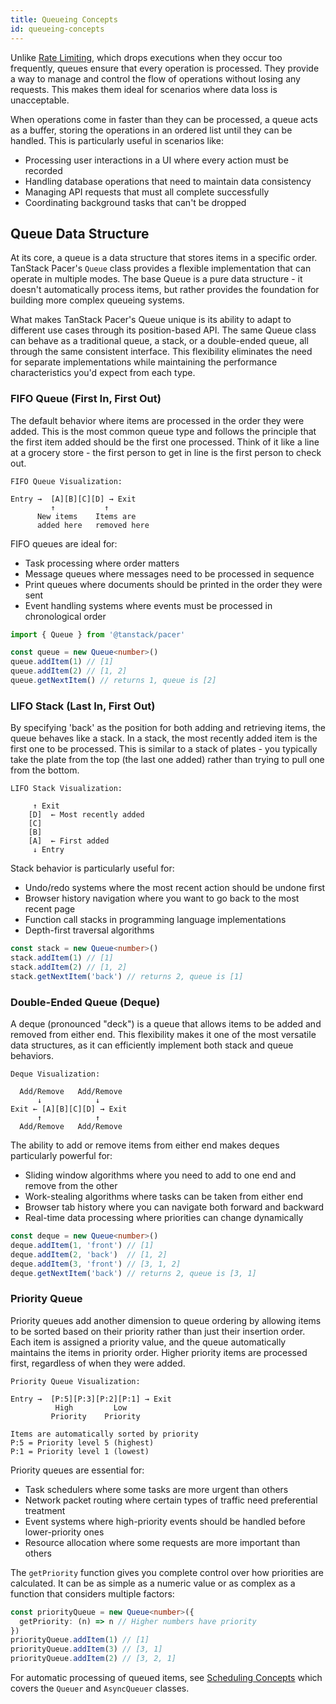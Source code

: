 ```yaml
---
title: Queueing Concepts
id: queueing-concepts
---
```


Unlike [Rate Limiting](./rate-limiting-concepts.md), which drops executions when they occur too frequently, queues ensure that every operation is processed. They provide a way to manage and control the flow of operations without losing any requests. This makes them ideal for scenarios where data loss is unacceptable.

When operations come in faster than they can be processed, a queue acts as a buffer, storing the operations in an ordered list until they can be handled. This is particularly useful in scenarios like:
- Processing user interactions in a UI where every action must be recorded
- Handling database operations that need to maintain data consistency
- Managing API requests that must all complete successfully
- Coordinating background tasks that can't be dropped

## Queue Data Structure

At its core, a queue is a data structure that stores items in a specific order. TanStack Pacer's `Queue` class provides a flexible implementation that can operate in multiple modes. The base Queue is a pure data structure - it doesn't automatically process items, but rather provides the foundation for building more complex queueing systems.

What makes TanStack Pacer's Queue unique is its ability to adapt to different use cases through its position-based API. The same Queue class can behave as a traditional queue, a stack, or a double-ended queue, all through the same consistent interface. This flexibility eliminates the need for separate implementations while maintaining the performance characteristics you'd expect from each type.

### FIFO Queue (First In, First Out)
The default behavior where items are processed in the order they were added. This is the most common queue type and follows the principle that the first item added should be the first one processed. Think of it like a line at a grocery store - the first person to get in line is the first person to check out.

```
FIFO Queue Visualization:

Entry →  [A][B][C][D] → Exit
         ↑           ↑
      New items    Items are
      added here   removed here
```

FIFO queues are ideal for:
- Task processing where order matters
- Message queues where messages need to be processed in sequence
- Print queues where documents should be printed in the order they were sent
- Event handling systems where events must be processed in chronological order

```ts
import { Queue } from '@tanstack/pacer'

const queue = new Queue<number>()
queue.addItem(1) // [1]
queue.addItem(2) // [1, 2]
queue.getNextItem() // returns 1, queue is [2]
```

### LIFO Stack (Last In, First Out)
By specifying 'back' as the position for both adding and retrieving items, the queue behaves like a stack. In a stack, the most recently added item is the first one to be processed. This is similar to a stack of plates - you typically take the plate from the top (the last one added) rather than trying to pull one from the bottom.

```
LIFO Stack Visualization:

     ↑ Exit
    [D]  ← Most recently added
    [C]
    [B]
    [A]  ← First added
     ↓ Entry
```

Stack behavior is particularly useful for:
- Undo/redo systems where the most recent action should be undone first
- Browser history navigation where you want to go back to the most recent page
- Function call stacks in programming language implementations
- Depth-first traversal algorithms

```ts
const stack = new Queue<number>()
stack.addItem(1) // [1]
stack.addItem(2) // [1, 2]
stack.getNextItem('back') // returns 2, queue is [1]
```

### Double-Ended Queue (Deque)
A deque (pronounced "deck") is a queue that allows items to be added and removed from either end. This flexibility makes it one of the most versatile data structures, as it can efficiently implement both stack and queue behaviors.

```
Deque Visualization:

  Add/Remove   Add/Remove
      ↓            ↓
Exit ← [A][B][C][D] → Exit
      ↑            ↑
  Add/Remove   Add/Remove
```

The ability to add or remove items from either end makes deques particularly powerful for:
- Sliding window algorithms where you need to add to one end and remove from the other
- Work-stealing algorithms where tasks can be taken from either end
- Browser tab history where you can navigate both forward and backward
- Real-time data processing where priorities can change dynamically

```ts
const deque = new Queue<number>()
deque.addItem(1, 'front') // [1]
deque.addItem(2, 'back')  // [1, 2]
deque.addItem(3, 'front') // [3, 1, 2]
deque.getNextItem('back') // returns 2, queue is [3, 1]
```

### Priority Queue
Priority queues add another dimension to queue ordering by allowing items to be sorted based on their priority rather than just their insertion order. Each item is assigned a priority value, and the queue automatically maintains the items in priority order. Higher priority items are processed first, regardless of when they were added.

```
Priority Queue Visualization:

Entry →  [P:5][P:3][P:2][P:1] → Exit
          High         Low
         Priority    Priority
         
Items are automatically sorted by priority
P:5 = Priority level 5 (highest)
P:1 = Priority level 1 (lowest)
```

Priority queues are essential for:
- Task schedulers where some tasks are more urgent than others
- Network packet routing where certain types of traffic need preferential treatment
- Event systems where high-priority events should be handled before lower-priority ones
- Resource allocation where some requests are more important than others

The `getPriority` function gives you complete control over how priorities are calculated. It can be as simple as a numeric value or as complex as a function that considers multiple factors:

```ts
const priorityQueue = new Queue<number>({
  getPriority: (n) => n // Higher numbers have priority
})
priorityQueue.addItem(1) // [1]
priorityQueue.addItem(3) // [3, 1]
priorityQueue.addItem(2) // [3, 2, 1]
```

For automatic processing of queued items, see [Scheduling Concepts](./scheduling-concepts.md) which covers the `Queuer` and `AsyncQueuer` classes.
